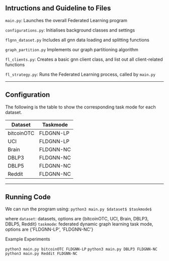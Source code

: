 ## Intructions and Guideline to Files

`main.py`:
Launches the overall Federated Learning program

`configurations.py`:
Initialises background classes and settings

`flgnn_dataset.py`
Includes all gnn data loading and splitting functions

`graph_partition.py`
Implements our graph partitioning algorithm

`fl_clients.py`:
Creates a basic gnn client class, and list out all client-related functions

`fl_strategy.py`:
Runs the Federated Learning process, called by `main.py`

---

## Configuration

The following is the table to show the corresponding task mode for each dataset.

| Dataset    | Taskmode  |
| ---------- | --------- |
| bitcoinOTC | FLDGNN-LP |
| UCI        | FLDGNN-LP |
| Brain      | FLDGNN-NC |
| DBLP3      | FLDGNN-NC |
| DBLP5      | FLDGNN-NC |
| Reddit     | FLDGNN-NC |

---



## Running Code

We can run the program using:
`python3 main.py $dataset$ $taskmode$`

where
`dataset`:  datasets, options are {bitcoinOTC, UCI, Brain, DBLP3, DBLP5, Reddit}
`taskmode`: federated dynamic graph learning task mode, options are {'FLDGNN-LP', 'FLDGNN-NC'}

Example Experiments

`python3 main.py bitcoinOTC FLDGNN-LP`
`python3 main.py DBLP3 FLDGNN-NC`
`python3 main.py Reddit FLDGNN-NC`
